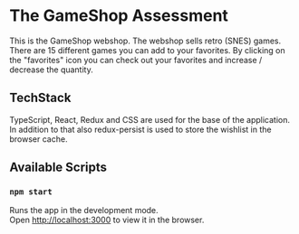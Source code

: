 # The GameShop Assessment
This is the GameShop webshop. The webshop sells retro (SNES) games. There are 15 different games you can add to your favorites. 
By clicking on the "favorites" icon you can check out your favorites and increase / decrease the quantity. 

## TechStack
TypeScript, React, Redux and CSS are used for the base of the application.
In addition to that also redux-persist is used to store the wishlist in the browser cache.

## Available Scripts

### `npm start`

Runs the app in the development mode.\
Open [http://localhost:3000](http://localhost:3000) to view it in the browser.